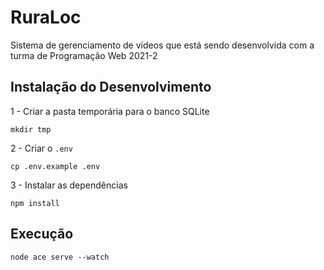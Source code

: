 # RuraLoc

Sistema de gerenciamento de vídeos que está sendo desenvolvida com a turma de Programação Web 2021-2

## Instalação do Desenvolvimento

1 - Criar a pasta temporária para o banco SQLite

```console
mkdir tmp
```

2 - Criar o ```.env```

```console
cp .env.example .env
```

3 - Instalar as dependências

```console
npm install
```

## Execução

```console
node ace serve --watch
```
